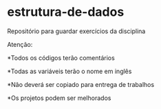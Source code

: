 # estrutura-de-dados

Repositório para guardar exercícios da disciplina 

Atenção:

*Todos os códigos terão comentários 

*Todas as variáveis terão o nome em inglês

*Não deverá ser copiado para entrega de trabalhos 

*Os projetos podem ser melhorados 
